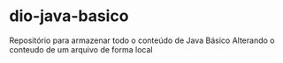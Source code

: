 # dio-java-basico
Repositório para armazenar todo o conteúdo de Java Básico 
Alterando o conteudo de um arquivo de forma local